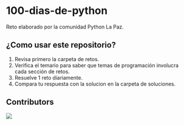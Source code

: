 # 100-dias-de-python

Reto elaborado por la comunidad Python La Paz.

## ¿Como usar este repositorio?

1. Revisa primero la carpeta de retos.
2. Verifica el temario para saber que temas de programación involucra cada sección de retos.
3. Resuelve 1 reto diariamente.
4. Compara tu respuesta con la solucion en la carpeta de soluciones.

## Contributors

<a href="https://github.com/python-la-paz/100-dias-de-python/graphs/contributors">
  <img src="https://contrib.rocks/image?repo=python-la-paz/100-dias-de-python" />
</a>
